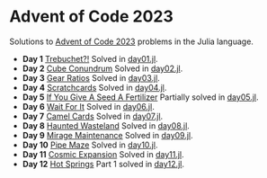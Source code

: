 # Advent of Code 2023

Solutions to [Advent of Code 2023](https://adventofcode.com/2023) problems in the Julia language.

- **Day 1** [Trebuchet?!](https://adventofcode.com/2023/day/1) Solved in [day01.jl](day01.jl).
- **Day 2** [Cube Conundrum](https://adventofcode.com/2023/day/2) Solved in [day02.jl](day02.jl).
- **Day 3** [Gear Ratios](https://adventofcode.com/2023/day/3) Solved in [day03.jl](day03.jl).
- **Day 4** [Scratchcards](https://adventofcode.com/2023/day/4) Solved in [day04.jl](day04.jl).
- **Day 5** [If You Give A Seed A Fertilizer](https://adventofcode.com/2023/day/5) Partially solved in [day05.jl](day05.jl).
- **Day 6** [Wait For It](https://adventofcode.com/2023/day/6) Solved in [day06.jl](day06.jl).
- **Day 7** [Camel Cards](https://adventofcode.com/2023/day/7) Solved in [day07.jl](day07.jl).
- **Day 8** [Haunted Wasteland](https://adventofcode.com/2023/day/8) Solved in [day08.jl](day08.jl).
- **Day 9** [Mirage Maintenance](https://adventofcode.com/2023/day/9) Solved in [day09.jl](day09.jl).
- **Day 10** [Pipe Maze](https://adventofcode.com/2023/day/10) Solved in [day10.jl](day10.jl).
- **Day 11** [Cosmic Expansion](https://adventofcode.com/2023/day/11) Solved in [day11.jl](day11.jl).
- **Day 12** [Hot Springs](https://adventofcode.com/2023/day/12) Part 1 solved in [day12.jl](day12.jl).
